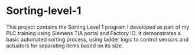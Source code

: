 # Sorting-level-1
This project contains the Sorting Level 1 program I developed as part of my PLC training using Siemens TIA portal and Factory IO. It demonstrates a basic automated sorting process, using ladder logic to control sensors and actuators for separating items based on its size.
